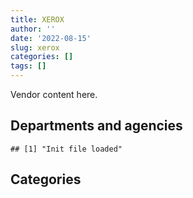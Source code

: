 ```yaml
---
title: XEROX
author: ''
date: '2022-08-15'
slug: xerox
categories: []
tags: []
---
```


<script src="/rmarkdown-libs/htmlwidgets/htmlwidgets.js"></script>
<link href="/rmarkdown-libs/datatables-css/datatables-crosstalk.css" rel="stylesheet" />
<script src="/rmarkdown-libs/datatables-binding/datatables.js"></script>
<script src="/rmarkdown-libs/jquery/jquery-3.6.0.min.js"></script>
<link href="/rmarkdown-libs/dt-core-bootstrap/css/dataTables.bootstrap.min.css" rel="stylesheet" />
<link href="/rmarkdown-libs/dt-core-bootstrap/css/dataTables.bootstrap.extra.css" rel="stylesheet" />
<script src="/rmarkdown-libs/dt-core-bootstrap/js/jquery.dataTables.min.js"></script>
<script src="/rmarkdown-libs/dt-core-bootstrap/js/dataTables.bootstrap.min.js"></script>
<link href="/rmarkdown-libs/crosstalk/css/crosstalk.min.css" rel="stylesheet" />
<script src="/rmarkdown-libs/crosstalk/js/crosstalk.min.js"></script>
<script src="/rmarkdown-libs/htmlwidgets/htmlwidgets.js"></script>
<link href="/rmarkdown-libs/datatables-css/datatables-crosstalk.css" rel="stylesheet" />
<script src="/rmarkdown-libs/datatables-binding/datatables.js"></script>
<script src="/rmarkdown-libs/jquery/jquery-3.6.0.min.js"></script>
<link href="/rmarkdown-libs/dt-core-bootstrap/css/dataTables.bootstrap.min.css" rel="stylesheet" />
<link href="/rmarkdown-libs/dt-core-bootstrap/css/dataTables.bootstrap.extra.css" rel="stylesheet" />
<script src="/rmarkdown-libs/dt-core-bootstrap/js/jquery.dataTables.min.js"></script>
<script src="/rmarkdown-libs/dt-core-bootstrap/js/dataTables.bootstrap.min.js"></script>
<link href="/rmarkdown-libs/crosstalk/css/crosstalk.min.css" rel="stylesheet" />
<script src="/rmarkdown-libs/crosstalk/js/crosstalk.min.js"></script>

Vendor content here.

## Departments and agencies

    ## [1] "Init file loaded"

<div id="htmlwidget-1" style="width:100%;height:auto;" class="datatables html-widget"></div>
<script type="application/json" data-for="htmlwidget-1">{"x":{"style":"bootstrap","filter":"none","vertical":false,"data":[["<a href=\"/departments/aafc-aac/\">Agriculture and Agri-Food Canada | Agriculture et Agroalimentaire Canada<\/a>","<a href=\"/departments/aandc-aadnc/\">Crown-Indigenous Relations and Northern Affairs Canada | Relations Couronne-Autochtones et Affaires du Nord Canada<\/a>","<a href=\"/departments/acoa-apeca/\">Atlantic Canada Opportunities Agency | Agence de promotion économique du Canada atlantique<\/a>","<a href=\"/departments/atssc-scdata/\">Administrative Tribunals Support Service of Canada | Service canadien d'appui aux tribunaux administratifs<\/a>","<a href=\"/departments/cannor/\">Canadian Northern Economic Development Agency | Agence canadienne de développement économique du Nord<\/a>","<a href=\"/departments/cbsa-asfc/\">Canada Border Services Agency | Agence des services frontaliers du Canada<\/a>","<a href=\"/departments/ced-dec/\">Canada Economic Development for Quebec Regions | Développement économique Canada pour les régions du Québec<\/a>","<a href=\"/departments/cer-rec/\">Canada Energy Regulator | La Régie de l’énergie du Canada<\/a>","<a href=\"/departments/cfia-acia/\">Canadian Food Inspection Agency | Agence canadienne d'inspection des aliments<\/a>","<a href=\"/departments/cgc-ccg/\">Canadian Grain Commission | Commission canadienne des grains<\/a>","<a href=\"/departments/chrc-ccdp/\">Canadian Human Rights Commission | Commission canadienne des droits de la personne<\/a>","<a href=\"/departments/cic/\">Immigration, Refugees and Citizenship Canada | Immigration, Réfugiés et Citoyenneté Canada<\/a>","<a href=\"/departments/cics-scic/\">Canadian Intergovernmental Conference Secretariat | Secrétariat des conférences intergouvernementales canadiennes<\/a>","<a href=\"/departments/cra-arc/\">Canada Revenue Agency | Agence du revenu du Canada<\/a>","<a href=\"/departments/csc-scc/\">Correctional Service of Canada | Service correctionnel du Canada<\/a>","<a href=\"/departments/csps-efpc/\">Canada School of Public Service | École de la fonction publique du Canada<\/a>","<a href=\"/departments/dfatd-maecd/\">Global Affairs Canada | Affaires mondiales Canada<\/a>","<a href=\"/departments/dfo-mpo/\">Fisheries and Oceans Canada | Pêches et Océans Canada<\/a>","<a href=\"/departments/dnd-mdn/\">National Defence | Défense nationale<\/a>","<a href=\"/departments/ec/\">Environment and Climate Change Canada | Environnement et Changement climatique Canada<\/a>","<a href=\"/departments/esdc-edsc/\">Employment and Social Development Canada | Emploi et Développement social Canada<\/a>","<a href=\"/departments/fintrac-canafe/\">Financial Transactions and Reports Analysis Centre of Canada | Centre d'analyse des opérations et déclarations financières du Canada<\/a>","<a href=\"/departments/hc-sc/\">Health Canada | Santé Canada<\/a>","<a href=\"/departments/iaac-aeic/\">Impact Assessment Agency of Canada | Agence d'évaluation d'impact du Canada<\/a>","<a href=\"/departments/ic/\">Innovation, Science and Economic Development Canada | Innovation, Sciences et Développement économique Canada<\/a>","<a href=\"/departments/infc/\">Infrastructure Canada | Infrastructure Canada<\/a>","<a href=\"/departments/irb-cisr/\">Immigration and Refugee Board of Canada | Commission de l'immigration et du statut de réfugié du Canada<\/a>","<a href=\"/departments/isc-sac/\">Indigenous Services Canada | Services aux Autochtones Canada<\/a>","<a href=\"/departments/jus/\">Department of Justice Canada | Ministère de la Justice Canada<\/a>","<a href=\"/departments/mpcc-cppm/\">Military Police Complaints Commission of Canada | Commission d'examen des plaintes concernant la police militaire du Canada<\/a>","<a href=\"/departments/nfb-onf/\">National Film Board | Office national du film<\/a>","<a href=\"/departments/nrc-cnrc/\">National Research Council Canada | Conseil national de recherches Canada<\/a>","<a href=\"/departments/nrcan-rncan/\">Natural Resources Canada | Ressources naturelles Canada<\/a>","<a href=\"/departments/pbc-clcc/\">Parole Board of Canada | Commission des libérations conditionnelles du Canada<\/a>","<a href=\"/departments/pc/\">Parks Canada | Parcs Canada<\/a>","<a href=\"/departments/pch/\">Canadian Heritage | Patrimoine canadien<\/a>","<a href=\"/departments/pco-bcp/\">Privy Council Office | Bureau du Conseil privé<\/a>","<a href=\"/departments/phac-aspc/\">Public Health Agency of Canada | Agence de la santé publique du Canada<\/a>","<a href=\"/departments/ppsc-sppc/\">Public Prosecution Service of Canada | Service des poursuites pénales du Canada<\/a>","<a href=\"/departments/pptc/\">Passport Canada | Passeport Canada<\/a>","<a href=\"/departments/ps-sp/\">Public Safety Canada | Sécurité publique Canada<\/a>","<a href=\"/departments/pwgsc-tpsgc/\">Public Services and Procurement Canada | Services publics et Approvisionnement Canada<\/a>","<a href=\"/departments/rcmp-grc/\">Royal Canadian Mounted Police | Gendarmerie royale du Canada<\/a>","<a href=\"/departments/ssc-spc/\">Shared Services Canada | Services partagés Canada<\/a>","<a href=\"/departments/swc-cfc/\">Status of Women Canada | Condition féminine Canada<\/a>","<a href=\"/departments/tbs-sct/\">Treasury Board of Canada Secretariat | Secrétariat du Conseil du Trésor du Canada<\/a>","<a href=\"/departments/tc/\">Transport Canada | Transports Canada<\/a>","<a href=\"/departments/vac-acc/\">Veterans Affairs Canada | Anciens Combattants Canada<\/a>","<a href=\"/departments/wage/\">Department for Women and Gender Equality | Ministère des Femmes et de l’Égalité des genres<\/a>","<a href=\"/departments/wd-deo/\">Western Economic Diversification Canada | Diversification de l'économie de l'Ouest Canada<\/a>"],["$  556,212.73","$   81,739.68",null,"$  104,554.81","$   13,018.50","$   93,599.20","$   24,993.13","$  199,278.17","$  593,186.37","$   14,536.49","$   49,146.27","$  289,801.14",null,"$   71,773.45","$  827,566.36","$   30,319.70","$        4.24","$  148,272.39","$1,095,915.13","$  207,453.44","$4,127,544.93","$    6,105.18","$  377,024.95","$   97,540.40","$1,056,306.10","$    7,322.97","$   44,941.86","$   11,744.94","$   98,951.09","$    5,886.38",null,"$  325,075.20","$   29,918.43","$   63,948.49","$  119,099.47","$    7,114.56","$  199,118.49","$   11,645.51","$  149,365.75","$  243,564.11",null,"$   92,832.96","$  271,946.38","$1,541,471.44","$   14,578.05","$    3,038.58","$1,367,130.24","$   17,254.41",null,"$    3,737.32"],["$  556,212.73","$  107,820.20","$    1,674.29","$   83,616.88","$   17,668.58","$  114,496.16","$    2,117.78","$  104,588.79","$  601,409.02","$   44,186.87","$   49,146.27","$  190,723.38","$   25,236.30","$   64,228.86","$1,634,370.55","$   30,319.70","$        4.24","$  325,010.92","$  872,783.90","$  129,988.91","$4,117,575.27","$   22,124.49","$  600,003.90","$   56,980.07","$1,065,327.70","$   14,094.56","$   48,037.50","$   11,744.94","$  103,317.15","$    5,886.38",null,"$  174,412.55","$   33,003.50","$   58,600.20","$  140,526.08",null,"$  199,118.49","$   36,126.75","$  143,973.49","$  206,782.03","$   69,881.27","$  122,913.30","$  661,790.63","$3,455,692.47","$   11,286.71",null,"$1,340,843.50","$   22,409.50","$   14,382.39","$    4,618.39"],["$  557,736.60","$   61,433.65","$    3,366.97","$   41,508.34","$    7,797.46","$  105,903.69","$   13,107.15","$  105,186.10","$  595,396.09","$   64,244.66","$   49,280.92","$  182,487.15","$   19,788.66","$   80,154.52","$1,604,301.72","$   19,615.83","$   11,848.77","$  240,574.62","$1,270,978.79","$   73,681.20","$4,077,007.54","$   26,831.18","$  655,761.59","$   17,996.39","$1,145,162.40","$   14,133.18","$   81,388.59","$  169,829.95","$  121,859.10","$    5,902.51","$    7,433.45","$  385,399.28","$   31,675.55","$   80,650.22","$  228,872.29",null,"$  199,664.02","$   50,844.04","$  144,367.94","$   88,944.60","$   13,747.14","$  226,243.99","$  974,560.19","$3,027,200.17","$   12,371.45",null,"$1,477,019.18","$   25,774.57","$   17,664.27","$   86,754.49"],["$  556,212.73","$   56,014.56","$    3,357.77","$   41,394.93","$   13,886.71","$  120,589.94",null,"$  105,909.82","$  626,801.53","$   68,584.03","$   49,146.27","$   86,583.16","$    4,590.01","$   44,838.58","$1,554,443.76","$    8,561.90","$   27,811.92","$  109,239.04","$1,555,110.32","$   48,600.18","$4,066,559.72","$   26,757.87","$  666,177.57","$   13,744.66","$1,145,299.47","$   11,760.93","$  149,870.82","$  114,720.04","$  127,037.02","$    5,886.38","$   10,200.04","$  247,426.06","$   29,075.17","$   36,731.52","$  233,326.30",null,"$  199,118.49","$   49,691.19","$  143,973.49",null,null,"$  254,951.93","$1,087,772.99","$1,898,355.33","$   12,337.64",null,"$1,184,224.89","$   25,704.14","$   17,616.01","$    4,618.39"]],"container":"<table class=\"table table-striped table-hover row-border order-column display\">\n  <thead>\n    <tr>\n      <th>Department<\/th>\n      <th>2017-2018<\/th>\n      <th>2018-2019<\/th>\n      <th>2019-2020<\/th>\n      <th>2020-2021<\/th>\n    <\/tr>\n  <\/thead>\n<\/table>","options":{"order":[[4,"desc"]],"pageLength":10,"autoWidth":true,"columnDefs":[],"orderClasses":false}},"evals":[],"jsHooks":[]}</script>

## Categories

<div id="htmlwidget-2" style="width:100%;height:auto;" class="datatables html-widget"></div>
<script type="application/json" data-for="htmlwidget-2">{"x":{"style":"bootstrap","filter":"none","vertical":false,"data":[["<a href=\"/categories/1_facilities_and_construction/\">1_facilities_and_construction<\/a>","<a href=\"/categories/10_office_management/\">10_office_management<\/a>","<a href=\"/categories/11_defence/\">11_defence<\/a>","<a href=\"/categories/2_professional_services/\">2_professional_services<\/a>","<a href=\"/categories/3_information_technology/\">3_information_technology<\/a>","<a href=\"/categories/6_industrial_products_and_services/\">6_industrial_products_and_services<\/a>","<a href=\"/categories/9_human_capital/\">9_human_capital<\/a>",null],["$    4,595.77","$7,960,870.52","$   74,859.89","$   31,320.26","$6,604,967.78","$   12,894.10",null,"$    6,071.08"],["$   49,502.10","$8,698,923.99","$   74,648.91","$    2,445.26","$8,842,917.02","$   22,549.18",null,"$    6,071.08"],["$   39,358.41","$9,268,295.67","$  139,521.88","$      817.32","$9,048,356.18","$    2,679.85","$    3,408.18","$    1,014.62"],["$   52,210.14","$7,921,379.08","$  669,640.05",null,"$8,196,744.24",null,"$    4,641.74",null]],"container":"<table class=\"table table-striped table-hover row-border order-column display\">\n  <thead>\n    <tr>\n      <th>Category<\/th>\n      <th>2017-2018<\/th>\n      <th>2018-2019<\/th>\n      <th>2019-2020<\/th>\n      <th>2020-2021<\/th>\n    <\/tr>\n  <\/thead>\n<\/table>","options":{"order":[[4,"desc"]],"pageLength":20,"autoWidth":true,"columnDefs":[],"orderClasses":false,"lengthMenu":[10,20,25,50,100]}},"evals":[],"jsHooks":[]}</script>
